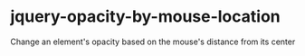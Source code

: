 jquery-opacity-by-mouse-location
================================

Change an element's opacity based on the mouse's distance from its center
